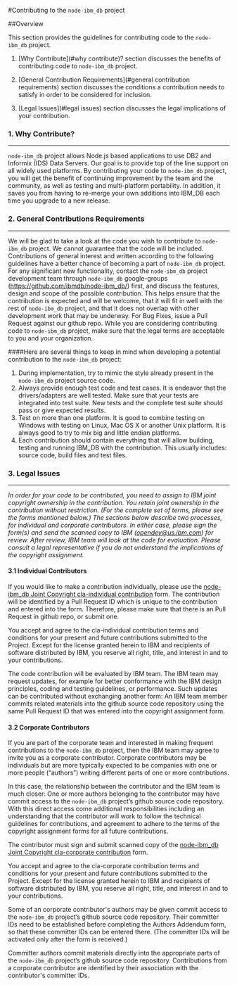#Contributing to the `node-ibm_db` project

##Overview

This section provides the guidelines for contributing code to the `node-ibm_db` project.

1. [Why Contribute](#why contribute)? section discusses the benefits of contributing code to `node-ibm_db` project.

2. [General Contribution Requirements](#general contribution requirements) section discusses the conditions a contribution needs to satisfy in order to be considered for inclusion.

3. [Legal Issues](#legal issues) section discusses the legal implications of your contribution.

<a name='why contribute'></a>
### 1. Why Contribute?
----------------------

`node-ibm_db` project allows Node.js based applications to use DB2 and Informix (IDS) Data Servers. Our goal is to provide top of the line support on all widely used platforms. By contributing your code to `node-ibm_db` project, you will get the benefit of continuing improvement by the team and the community, as well as testing and multi-platform portability. In addition, it saves you from having to re-merge your own additions into IBM_DB each time you upgrade to a new release.

<a name='general contribution requirements'></a>
### 2. General Contributions Requirements
--------------------------------------------

We will be glad to take a look at the code you wish to contribute to `node-ibm_db` project. We cannot guarantee that the code will be included. Contributions of general interest and written according to the following guidelines have a better chance of becoming a part of `node-ibm_db` project. For any significant new functionality, contact the `node-ibm_db` project development team through `node-ibm_db` google-groups (https://github.com/ibmdb/node-ibm_db/) first, and discuss the features, design and scope of the possible contribution. This helps ensure that the contribution is expected and will be welcome, that it will fit in well with the rest of `node-ibm_db` project, and that it does not overlap with other development work that may be underway. For Bug Fixes, issue a Pull Request against our github repo. While you are considering contributing code to `node-ibm_db` project, make sure that the legal terms are acceptable to you and your organization. 


####Here are several things to keep in mind when developing a potential contribution to the `node-ibm_db` project: 

1. During implementation, try to mimic the style already present in the `node-ibm_db` project source code. 
2. Always provide enough test code and test cases. It is endeavor that the drivers/adapters are well tested. 
   Make sure that your tests are integrated into test suite. New tests and the complete test suite should pass or give expected results. 
3. Test on more than one platform. It is good to combine testing on Windows with testing on Linux, Mac OS X or another Unix platform. 
   It is always good to try to mix big and little endian platforms. 
4. Each contribution should contain everything that will allow building, testing and running IBM_DB with the contribution. 
   This usually includes: source code, build files and test files.


<a name='legal issues'></a>
### 3. Legal Issues
----------------------

*In order for your code to be contributed, you need to assign to IBM joint copyright ownership in the contribution. You retain joint ownership in the contribution without restriction. (For the complete set of terms, please see the forms mentioned below.) The sections below describe two processes, for individual and corporate contributors. In either case, please sign the form(s) and send the scanned copy to IBM (opendev@us.ibm.com) for review. After review, IBM team will look at the code for evaluation. Please consult a legal representative if you do not understand the implications of the copyright assignment.*

#### 3.1 Individual Contributors

If you would like to make a contribution individually, please use the [node-ibm_db Joint Copyright cla-individual contribution](https://github.com/ibmdb/node-ibm_db/blob/master/cla_docs/node-ibm_db%20Joint%20Copyright%20cla-individual%20contribution.pdf) form. The contribution will be identified by a Pull Request ID which is unique to the contribution and entered into the form. Therefore, please make sure that there is an Pull Request in github repo, or submit one.

You accept and agree to the cla-individual contribution terms and conditions for your present and future contributions submitted to the Project. Except for the license granted herein to IBM and recipients of software distributed by IBM, you reserve all right, title, and interest in and to your contributions.

The code contribution will be evaluated by IBM team. The IBM team may request updates, for example for better conformance with the IBM design principles, coding and testing guidelines, or performance. 
Such updates can be contributed without exchanging another form: An IBM team member commits related materials into the github source code repository using the same Pull Request ID that was entered into the copyright assignment form.

#### 3.2 Corporate Contributors

If you are part of the corporate team and interested in making frequent contributions to the `node-ibm_db` project, then the IBM team may agree to invite you as a corporate contributor. Corporate contributors may be individuals but are more typically expected to be companies with one or more people (“authors”) writing different parts of one or more contributions.

In this case, the relationship between the contributor and the IBM team is much closer: One or more authors belonging to the contributor may have commit access to the `node-ibm_db` project’s github source code repository. With this direct access come additional responsibilities including an understanding that the contributor will work to follow the technical guidelines for contributions, and agreement to adhere to the terms of the copyright assignment forms for all future contributions.

The contributor must sign and submit scanned copy of the [node-ibm_db Joint Copyright cla-corporate contribution](https://github.com/ibmdb/node-ibm_db/blob/master/cla_docs/node-ibm_db%20Joint%20Copyright%20cla-corporate%20contribution.pdf) form.

You accept and agree to the cla-corporate contribution terms and conditions for your present and future contributions submitted to the Project. Except for the license granted herein to IBM and recipients of software distributed by IBM, you reserve all right, title, and interest in and to your contributions.

Some of an corporate contributor's authors may be given commit access to the `node-ibm_db` project’s github source code repository. Their committer IDs need to be established before completing the Authors Addendum form, so that these committer IDs can be entered there. (The committer IDs will be activated only after the form is received.)

Committer authors commit materials directly into the appropriate parts of the `node-ibm_db` project’s github source code repository. Contributions from a corporate contributor are identified by their association with the contributor's committer IDs.
